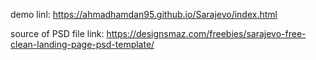 demo linl: https://ahmadhamdan95.github.io/Sarajevo/index.html

source of PSD file link: https://designsmaz.com/freebies/sarajevo-free-clean-landing-page-psd-template/
